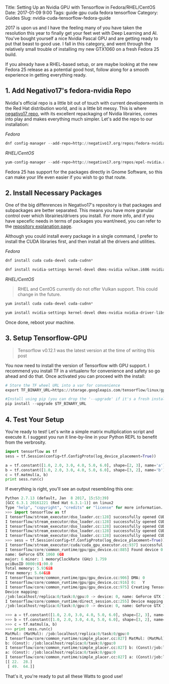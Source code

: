 Title: Setting Up an Nvidia GPU with Tensorflow in Fedora/RHEL/CentOS
Date: 2017-01-09 9:00
Tags: guide gpu cuda fedora tensorflow
Category: Guides
Slug: nvidia-cuda-tensorflow-fedora-guide

2017 is upon us and I have the feeling many of you have taken the resolution this year to finally get your feet wet with Deep Learning and AI. You've bought yourself a nice Nvidia Pascal GPU and are getting ready to put that beast to good use. I fall in this category, and went through the relatively small trouble of installing my new GTX1060 on a fresh Fedora 25 build.

If you already have a RHEL-based setup, or are maybe looking at the new Fedora 25 release as a potential good host, follow along for a smooth experience in getting everything ready.

## 1. Add Negativo17's fedora-nvidia Repo

Nvidia's official repo is a little bit out of touch with current developements in the Red Hat distribution world, and is a little bit messy. This is where [negativo17 repo](http://negativo17.org/nvidia-driver/), with its excellent repackaging of Nvidia librairies, comes into play and makes everything much simpler. Let's add the repo to our installation:

_Fedora_

```python
dnf config-manager --add-repo=http://negativo17.org/repos/fedora-nvidia.repo
```

_RHEL/CentOS_

```python
yum-config-manager --add-repo=http://negativo17.org/repos/epel-nvidia.repo
```

Fedora 25 has support for the packages directly in Gnome Software, so this can make your life even easier if you wish to go that route.

## 2. Install Necessary Packages

One of the big diffenrences in Negativo17's repository is that packages and subpackages are better separated. This means you have more granular control over which librairies/drivers you install. For more info, and if you have specefic needs in terms of packages you want/need, you can refer to the [repository explanation page](http://negativo17.org/nvidia-driver/).

Although you could install every package in a single command, I prefer to install the CUDA libraries first, and then install all the drivers and utilities.

_Fedora_

```python
dnf install cuda cuda-devel cuda-cudnn*

dnf install nvidia-settings kernel-devel dkms-nvidia vulkan.i686 nvidia-driver-libs.i686 nvidia-driver-cuda
```

_RHEL/CentOS_

> RHEL and CentOS currently do not offer Vulkan support. This could change in the future.

```python
yum install cuda cuda-devel cuda-cudnn*

yum install nvidia-settings kernel-devel dkms-nvidia nvidia-driver-libs.i686 nvidia-driver-cuda
```

Once done, reboot your machine.

## 3. Setup Tensorflow-GPU

> Tensorflow v0.12.1 was the latest version at the time of writing this post

You now need to install the version of Tensorflow with GPU support. I recommend you install TF in a virtualenv for convenience and safety so go ahead and do that. Once activated you can proceed with the install:

```python
# Store the TF wheel URL into a var for convenience
export TF_BINARY_URL=https://storage.googleapis.com/tensorflow/linux/gpu/tensorflow_gpu-0.12.1-cp27-none-linux_x86_64.whl

#Install using pip (you can drop the '--upgrade' if it's a fresh install):
pip install --upgrade $TF_BINARY_URL
```

## 4. Test Your Setup

You're ready to test! Let's write a simple matrix multiplication script and execute it. I suggest you run it line-by-line in your Python REPL to benefit from the verbrosity.

```python
import tensorflow as tf
sess = tf.Session(config=tf.ConfigProto(log_device_placement=True))

a = tf.constant([1.0, 2.0, 3.0, 4.0, 5.0, 6.0], shape=[2, 3], name='a')
b = tf.constant([1.0, 2.0, 3.0, 4.0, 5.0, 6.0], shape=[3, 2], name='b')
c = tf.matmul(a, b)
print sess.run(c)
```

If everything is right, you'll see an output resembling this one:

```python
Python 2.7.13 (default, Jan  8 2017, 15:53:39)
[GCC 6.3.1 20161221 (Red Hat 6.3.1-1)] on linux2
Type "help", "copyright", "credits" or "license" for more information.
>>> import tensorflow as tf
I tensorflow/stream_executor/dso_loader.cc:128] successfully opened CUDA library libcublas.so locally
I tensorflow/stream_executor/dso_loader.cc:128] successfully opened CUDA library libcudnn.so locally
I tensorflow/stream_executor/dso_loader.cc:128] successfully opened CUDA library libcufft.so locally
I tensorflow/stream_executor/dso_loader.cc:128] successfully opened CUDA library libcuda.so.1 locally
I tensorflow/stream_executor/dso_loader.cc:128] successfully opened CUDA library libcurand.so locally
>>> sess = tf.Session(config=tf.ConfigProto(log_device_placement=True))
I tensorflow/stream_executor/cuda/cuda_gpu_executor.cc:937] successful NUMA node read from SysFS had negative value (-1), but there must be at least one NUMA node, so returning NUMA node zero
I tensorflow/core/common_runtime/gpu/gpu_device.cc:885] Found device 0 with properties:
name: GeForce GTX 1060 6GB
major: 6 minor: 1 memoryClockRate (GHz) 1.759
pciBusID 0000:01:00.0
Total memory: 5.93GiB
Free memory: 5.64GiB
I tensorflow/core/common_runtime/gpu/gpu_device.cc:906] DMA: 0
I tensorflow/core/common_runtime/gpu/gpu_device.cc:916] 0:   Y
I tensorflow/core/common_runtime/gpu/gpu_device.cc:975] Creating TensorFlow device (/gpu:0) -> (device: 0, name: GeForce GTX 1060 6GB, pci bus id: 0000:01:00.0)
Device mapping:
/job:localhost/replica:0/task:0/gpu:0 -> device: 0, name: GeForce GTX 1060 6GB, pci bus id: 0000:01:00.0
I tensorflow/core/common_runtime/direct_session.cc:255] Device mapping:
/job:localhost/replica:0/task:0/gpu:0 -> device: 0, name: GeForce GTX 1060 6GB, pci bus id: 0000:01:00.0

>>> a = tf.constant([1.0, 2.0, 3.0, 4.0, 5.0, 6.0], shape=[2, 3], name='a')
>>> b = tf.constant([1.0, 2.0, 3.0, 4.0, 5.0, 6.0], shape=[3, 2], name='b')
>>> c = tf.matmul(a, b)
>>> print sess.run(c)
MatMul: (MatMul): /job:localhost/replica:0/task:0/gpu:0
I tensorflow/core/common_runtime/simple_placer.cc:827] MatMul: (MatMul)/job:localhost/replica:0/task:0/gpu:0
b: (Const): /job:localhost/replica:0/task:0/gpu:0
I tensorflow/core/common_runtime/simple_placer.cc:827] b: (Const)/job:localhost/replica:0/task:0/gpu:0
a: (Const): /job:localhost/replica:0/task:0/gpu:0
I tensorflow/core/common_runtime/simple_placer.cc:827] a: (Const)/job:localhost/replica:0/task:0/gpu:0
[[ 22.  28.]
 [ 49.  64.]]
```

That's it, you're ready to put all these Watts to good use!

